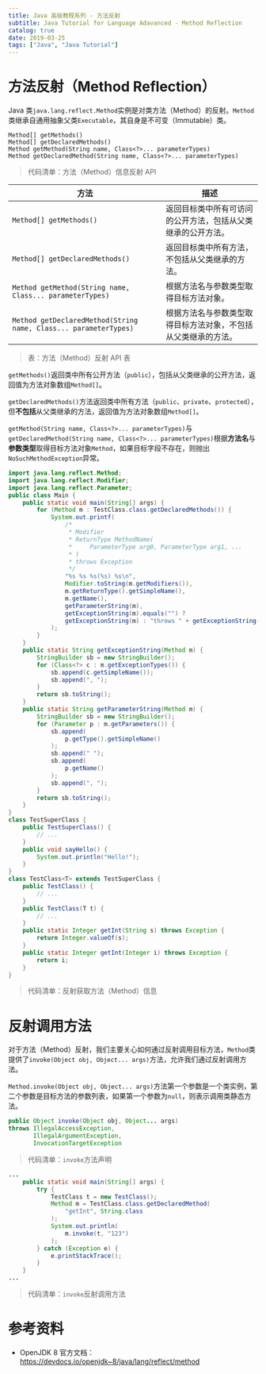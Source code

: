```yaml
---
title: Java 高级教程系列 - 方法反射
subtitle: Java Tutorial for Language Adavanced - Method Reflection
catalog: true
date: 2019-03-25
tags: ["Java", "Java Tutorial"]
---
```


# 方法反射（Method Reflection）

Java 类`java.lang.reflect.Method`实例是对类方法（Method）的反射。`Method`类继承自通用抽象父类`Executable`，其自身是不可变（Immutable）类。

```plain
Method[] getMethods()
Method[] getDeclaredMethods()
Method getMethod(String name, Class<?>... parameterTypes)
Method getDeclaredMethod(String name, Class<?>... parameterTypes)
```
> 代码清单：方法（Method）信息反射 API

| 方法                                                             | 描述                                                          |
| ---------------------------------------------------------------- | ------------------------------------------------------------- |
| `Method[] getMethods()`                                          | 返回目标类中所有可访问的公开方法，包括从父类继承的公开方法。  |
| `Method[] getDeclaredMethods()`                                  | 返回目标类中所有方法，不包括从父类继承的方法。                |
| `Method getMethod(String name, Class... parameterTypes)`         | 根据方法名与参数类型取得目标方法对象。                        |
| `Method getDeclaredMethod(String name, Class... parameterTypes)` | 根据方法名与参数类型取得目标方法对象，不包括从父类继承的方法。|

> 表：方法（Method）反射 API 表

`getMethods()`返回类中所有公开方法（`public`），包括从父类继承的公开方法，返回值为方法对象数组`Method[]`。

`getDeclaredMethods()`方法返回类中所有方法（`public`、`private`、`protected`），但**不包括**从父类继承的方法，返回值为方法对象数组`Method[]`。

`getMethod(String name, Class<?>... parameterTypes)`与`getDeclaredMethod(String name, Class<?>... parameterTypes)`根据**方法名**与**参数类型**取得目标方法对象`Method`，如果目标字段不存在，则抛出`NoSuchMethodException`异常。

```java
import java.lang.reflect.Method;
import java.lang.reflect.Modifier;
import java.lang.reflect.Parameter;
public class Main {
    public static void main(String[] args) {
        for (Method m : TestClass.class.getDeclaredMethods()) {
            System.out.printf(
                /*
                 * Modifier
                 * ReturnType MethodName(
                 *     ParameterType arg0, ParameterType arg1, ...
                 * )
                 * throws Exception
                 */
                "%s %s %s(%s) %s\n",
                Modifier.toString(m.getModifiers()),
                m.getReturnType().getSimpleName(),
                m.getName(),
                getParameterString(m),
                getExceptionString(m).equals("") ?
                getExceptionString(m) : "throws " + getExceptionString(m)
            );
        }
    }
    public static String getExceptionString(Method m) {
        StringBuilder sb = new StringBuilder();
        for (Class<?> c : m.getExceptionTypes()) {
            sb.append(c.getSimpleName());
            sb.append(", ");
        }
        return sb.toString();
    }
    public static String getParameterString(Method m) {
        StringBuilder sb = new StringBuilder();
        for (Parameter p : m.getParameters()) {
            sb.append(
                p.getType().getSimpleName()
            );
            sb.append(" ");
            sb.append(
                p.getName()
            );
            sb.append(", ");
        }
        return sb.toString();
    }
}
class TestSuperClass {
    public TestSuperClass() {
        // ...
    }
    public void sayHello() {
        System.out.println("Hello!");
    }
}
class TestClass<T> extends TestSuperClass {
    public TestClass() {
        // ...
    }
    public TestClass(T t) {
        // ...
    }
    public static Integer getInt(String s) throws Exception {
        return Integer.valueOf(s);
    }
    public static Integer getInt(Integer i) throws Exception {
        return i;
    }
}
```
> 代码清单：反射获取方法（Method）信息

# 反射调用方法

对于方法（Method）反射，我们主要关心如何通过反射调用目标方法，`Method`类提供了`invoke(Object obj, Object... args)`方法，允许我们通过反射调用方法。

`Method.invoke(Object obj, Object... args)`方法第一个参数是一个类实例，第二个参数是目标方法的参数列表，如果第一个参数为`null`，则表示调用类静态方法。

```java
public Object invoke(Object obj, Object... args)
throws IllegalAccessException,
       IllegalArgumentException,
       InvocationTargetException
```
> 代码清单：`invoke`方法声明

```java
...
    public static void main(String[] args) {
		try {
            TestClass t = new TestClass();
            Method m = TestClass.class.getDeclaredMethod(
			    "getInt", String.class
            );
            System.out.println(
                m.invoke(t, "123")
            );
        } catch (Exception e) {
            e.printStackTrace();
        }
    }
...
```
> 代码清单：`invoke`反射调用方法

# 参考资料

- OpenJDK 8 官方文档：https://devdocs.io/openjdk~8/java/lang/reflect/method

